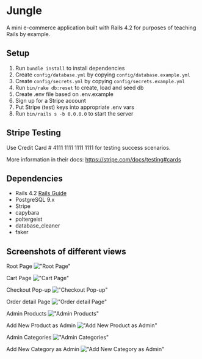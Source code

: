 # Jungle

A mini e-commerce application built with Rails 4.2 for purposes of teaching Rails by example.


## Setup

1. Run `bundle install` to install dependencies
2. Create `config/database.yml` by copying `config/database.example.yml`
3. Create `config/secrets.yml` by copying `config/secrets.example.yml`
4. Run `bin/rake db:reset` to create, load and seed db
5. Create .env file based on .env.example
6. Sign up for a Stripe account
7. Put Stripe (test) keys into appropriate .env vars
8. Run `bin/rails s -b 0.0.0.0` to start the server

## Stripe Testing

Use Credit Card # 4111 1111 1111 1111 for testing success scenarios.

More information in their docs: <https://stripe.com/docs/testing#cards>

## Dependencies

* Rails 4.2 [Rails Guide](http://guides.rubyonrails.org/v4.2/)
* PostgreSQL 9.x
* Stripe
* capybara
* poltergeist
* database_cleaner
* faker

## Screenshots of different views
Root Page
!["Root Page"](https://github.com/sjs5953/tweeter/blob/master/docs/Desktop:tablet%20mode.png?raw=true)

Cart Page
!["Cart Page"](https://github.com/sjs5953/tweeter/blob/master/docs/errormessage2.png?raw=true)

Checkout Pop-up
!["Checkout Pop-up"](https://github.com/sjs5953/tweeter/blob/master/docs/arrow%20up.png?raw=true)

Order detail Page
!["Order detail Page"](https://github.com/sjs5953/tweeter/blob/master/docs/arrow%20up.png?raw=true)

Admin Products
!["Admin Products"](https://github.com/sjs5953/tweeter/blob/master/docs/arrow%20up.png?raw=true)

Add New Product as Admin
!["Add New Product as Admin"](https://github.com/sjs5953/tweeter/blob/master/docs/arrow%20up.png?raw=true)

Admin Categories
!["Admin Categories"](https://github.com/sjs5953/tweeter/blob/master/docs/arrow%20up.png?raw=true)

Add New Category as Admin
!["Add New Category as Admin"](https://github.com/sjs5953/tweeter/blob/master/docs/arrow%20up.png?raw=true)